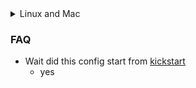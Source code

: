 <details><summary> Linux and Mac </summary>

```sh
git clone https://github.com/nvim-lua/kickstart.nvim.git "${XDG_CONFIG_HOME:-$HOME/.config}"/nvim
```

</details>


### FAQ

* Wait did this config start from [kickstart](https://github.com/nvim-lua/kickstart.nvim)
  * yes
